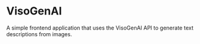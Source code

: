 # VisoGenAI
A simple frontend application that uses the VisoGenAI API to generate text descriptions from images.

